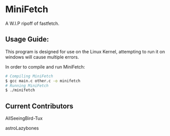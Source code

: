 # MiniFetch
A W.I.P ripoff of fastfetch.

## Usage Guide:
This program is designed for use on the Linux Kernel, attempting to run it on windows will cause multiple errors.

In order to compile and run MiniFetch:
```bash
# Compiling MiniFetch
$ gcc main.c other.c -o minifetch
# Running MiniFetch
$ ./minifetch
```

## Current Contributors
AllSeeingBird-Tux

astroLazybones
